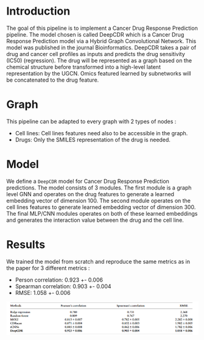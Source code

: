 # Introduction

The goal of this pipeline is to implement a Cancer Drug Response Prediction pipeline. The model chosen is called DeepCDR which is a Cancer Drug Response Prediction model via a Hybrid Graph Convolutional Network. This model was published in the journal Bioinformatics. DeepCDR takes a pair of drug and cancer cell profiles as inputs and predicts the drug sensitivity (IC50) (regression). The drug will be represented as a graph based on the chemical structure before transformed into a high-level latent representation by the UGCN. Omics featured learned by subnetworks will be concatenated to the drug feature.


# Graph


This pipeline can be adapted to every graph with 2 types of nodes :

- Cell lines: Cell lines features need also to be accessible in the graph.
- Drugs: Only the SMILES representation of the drug is needed.


# Model


We define a `DeepCDR` model for Cancer Drug Response Prediction predictions. The model consists of 3 modules. The first module is a graph level GNN and operates on the drug features to generate a learned embedding vector of dimension 100. The second module operates on the cell lines features to generate learned embedding vector of dimension 300. The final MLP/CNN modules operates on both of these learned embeddings and generates the interaction value between the drug and the cell line.


# Results

We trained the model from scratch and reproduce the same metrics as in the paper for 3 different metrics :

- Person correlation: 0.923 +- 0.006
- Spearman correlation: 0.903 +- 0.004
- RMSE: 1.058 +- 0.006


![](images/results.png)
